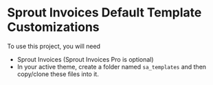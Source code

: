 # Sprout Invoices Default Template Customizations
To use this project, you will need
* Sprout Invoices (Sprout Invoices Pro is optional)
* In your active theme, create a folder named `sa_templates` and then copy/clone these files into it.
